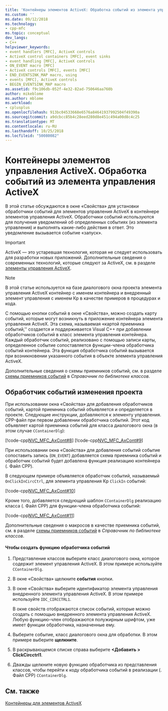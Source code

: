 ```yaml
---
title: 'Контейнеры элементов ActiveX: Обработка событий из элемента управления ActiveX | Документация Майкрософт'
ms.custom: ''
ms.date: 09/12/2018
ms.technology:
- cpp-mfc
ms.topic: conceptual
dev_langs:
- C++
helpviewer_keywords:
- event handlers [MFC], ActiveX controls
- ActiveX control containers [MFC], event sinks
- event handling [MFC], ActiveX controls
- ON_EVENT macro [MFC]
- ActiveX controls [MFC], events [MFC]
- END_EVENTSINK_MAP macro, using
- events [MFC], ActiveX controls
- BEGIN_EVENTSINK_MAP macro
ms.assetid: f9c106db-052f-4e32-82ad-750646aa760b
author: mikeblome
ms.author: mblome
ms.workload:
- cplusplus
ms.openlocfilehash: 913bc04533668e6576a84641937992504f49390a
ms.sourcegitcommit: a9dcbcc85b4c28eed280d8e451c494a00d8c4c25
ms.translationtype: MT
ms.contentlocale: ru-RU
ms.lasthandoff: 10/25/2018
ms.locfileid: "50080082"
---
```

# <a name="activex-control-containers-handling-events-from-an-activex-control"></a>Контейнеры элементов управления ActiveX. Обработка событий из элемента управления ActiveX

В этой статье обсуждаются в окне «Свойства» для установки обработчики событий для элементов управления ActiveX в контейнере элементов управления ActiveX. Обработчики событий используются для получения уведомлений об определенных событиях (из элемента управления) и выполнять какие-либо действия в ответ. Это уведомление вызывается событие «запуск».

>[!IMPORTANT]
> ActiveX — это устаревшая технология, которая не следует использовать для разработки новых приложений. Дополнительные сведения о современных технологий, которые следуют за ActiveX, см. в разделе [элементы управления ActiveX](activex-controls.md).

> [!NOTE]
>  В этой статье используется на базе диалогового окна проекта элемента управления ActiveX контейнер с именем контейнера и внедренный элемент управления с именем Кр в качестве примеров в процедурах и кода.

С помощью кнопки событий в окне «Свойства», можно создать карту событий, которые могут возникнуть в приложение контейнера элемента управления ActiveX. Эта схема, называемая «картой приемника событий,'' создается и поддерживается Visual C++ при добавлении обработчиков событий в класс элемента управления контейнера. Каждый обработчик событий, реализовано с помощью записи карты, определенное событие сопоставляется функции-члена обработчика событий контейнера. Эта функция обработчика событий вызывается при возникновении указанного события в объекте элемента управления ActiveX.

Дополнительные сведения о схемы приемников событий, см. в разделе [схемы приемников событий](../mfc/reference/event-sink-maps.md) в *Справочник по библиотеке классов*.

##  <a name="_core_event_handler_modifications_to_the_project"></a> Обработчик событий изменения проекта

При использовании окна «Свойства» для добавления обработчиков событий, картой приемника событий объявляется и определяется в проекте. Следующие инструкции, добавляются к элементу управления. CPP-файл при первом добавлении обработчика событий. Этот код объявляет картой приемника событий для класса диалогового окна (в этом случае `CContainerDlg`):

[!code-cpp[NVC_MFC_AxCont#8](../mfc/codesnippet/cpp/activex-control-containers-handling-events-from-an-activex-control_1.cpp)]
[!code-cpp[NVC_MFC_AxCont#9](../mfc/codesnippet/cpp/activex-control-containers-handling-events-from-an-activex-control_2.cpp)]

При использовании окна «Свойства» для добавления событий событие сопоставить запись (`ON_EVENT`) добавляется схема приемника событий и обработчик событий будет добавлена функция реализацию контейнера (. Файл CPP).

В следующем примере объявляется обработчик событий, называемый `OnClickInCircCtrl`, для элемента управления Кр `ClickIn` событий:

[!code-cpp[NVC_MFC_AxCont#10](../mfc/codesnippet/cpp/activex-control-containers-handling-events-from-an-activex-control_3.cpp)]

Кроме того, добавляется следующий шаблон `CContainerDlg` реализацию класса (. Файл CPP) для функции-члена обработчика событий:

[!code-cpp[NVC_MFC_AxCont#11](../mfc/codesnippet/cpp/activex-control-containers-handling-events-from-an-activex-control_4.cpp)]

Дополнительные сведения о макросов в качестве приемника событий, см. в разделе [схемы приемников событий](../mfc/reference/event-sink-maps.md) в *Справочник по библиотеке классов*.

#### <a name="to-create-an-event-handler-function"></a>Чтобы создать функцию обработчика событий

1. Представление классов выберите класс диалогового окна, которое содержит элемент управления ActiveX. В этом примере используйте `CContainerDlg`.

1. В окне «Свойства» щелкните **события** кнопки.

1. В окне «Свойства» выберите идентификатор элемента управления внедренного элемента управления ActiveX. В этом примере используйте `IDC_CIRCCTRL1`.

   В окне свойств отображаются список событий, которые можно создать с помощью внедренного элемента управления ActiveX. Любую функцию-член отображаются полужирным шрифтом, уже имеет функции обработчика, назначенные ему.

1. Выберите событие, класс диалогового окна для обработки. В этом примере выберите **щелкните**.

1. В раскрывающемся списке справа выберите  **\<Добавить > ClickCircctrl1**.

1. Дважды щелкните новую функцию обработчика из представления классов, чтобы перейти к коду обработчика событий в реализации (. Файл CPP) `CContainerDlg`.

## <a name="see-also"></a>См. также

[Контейнеры для элементов ActiveX](../mfc/activex-control-containers.md)


